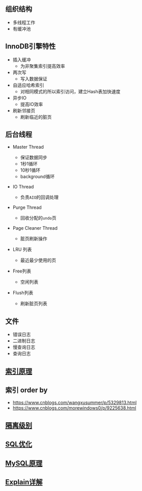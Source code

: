 ## 组织结构

- 多线程工作
- 有缓冲池

## InnoDB引擎特性

- 插入缓冲
  - 为非聚集索引提高效率
- 两次写
  - 写入数据保证
- 自适应哈希索引
  - 对相同模式的所以索引访问，建立Hash表加快速度
- 异步IO
  - 提高IO效率
- 刷新邻接页
  - 刷新临近的脏页

## 后台线程

- Master Thread
  - 保证数据同步
  - 1秒1循环
  - 10秒1循环
  - background循环

- IO Thread
  - 负责`AIO`的回调处理

- Purge Thread
  - 回收分配的`undo`页

- Page Cleaner Thread
  - 脏页刷新操作

- LRU 列表
  - 最近最少使用的页

- Free列表
  - 空闲列表
- Flush列表
  - 刷新脏页列表

## 文件

- 错误日志
- 二进制日志
- 慢查询日志
- 查询日志

## [索引原理](<https://blog.csdn.net/tongdanping/article/details/79878302>)

## 索引 order by

- https://www.cnblogs.com/wangxusummer/p/5329813.html
- <https://www.cnblogs.com/morewindows0/p/9225638.html>

## [隔离级别](<http://blog.chinaunix.net/uid-14010457-id-3956842.html>)

## [SQL优化](<https://zhuanlan.zhihu.com/p/48385127>)

## [MySQL原理](<https://dbaplus.cn/news-155-1531-1.html>)

## [Explain详解](https://www.cnblogs.com/gomysql/p/3720123.html)

